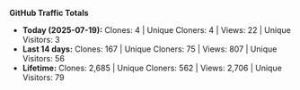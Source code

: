 
**GitHub Traffic Totals**

- **Today (2025-07-19):** Clones: 4 | Unique Cloners: 4 | Views: 22 | Unique Visitors: 3
- **Last 14 days:** Clones: 167 | Unique Cloners: 75 | Views: 807 | Unique Visitors: 56
- **Lifetime:** Clones: 2,685 | Unique Cloners: 562 | Views: 2,706 | Unique Visitors: 79
